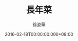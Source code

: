 ---
issue: 160
title: 長年菜
author: 徐姿華
language: 大埔
date: 2016-02-18T00:00:00.000+08:00
topic: 抒懷
difficulty: 2
wikidata: Q98096004
wikidata_link: https://www.wikidata.org/wiki/Q98096004
author_wikidata_link: https://www.wikidata.org/wiki/Q98096312
author_wikidata: Q98096312
---